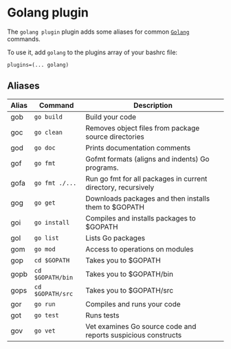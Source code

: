 # Golang plugin

The `golang plugin` plugin adds some aliases for common
[`Golang`](HTTPS://golang.org/) commands.

To use it, add `golang` to the plugins array of your bashrc file:

```
plugins=(... golang)
```

## Aliases

| Alias | Command          | Description                                                   |
| ----- | ---------------- | ------------------------------------------------------------- |
| gob   | `go build`       | Build your code                                               |
| goc   | `go clean`       | Removes object files from package source directories          |
| god   | `go doc`         | Prints documentation comments                                 |
| gof   | `go fmt`         | Gofmt formats (aligns and indents) Go programs.               |
| gofa  | `go fmt ./...`   | Run go fmt for all packages in current directory, recursively |
| gog   | `go get`         | Downloads packages and then installs them to $GOPATH          |
| goi   | `go install`     | Compiles and installs packages to $GOPATH                     |
| gol   | `go list`        | Lists Go packages                                             |
| gom   | `go mod`         | Access to operations on modules                               |
| gop   | `cd $GOPATH`     | Takes you to $GOPATH                                          |
| gopb  | `cd $GOPATH/bin` | Takes you to $GOPATH/bin                                      |
| gops  | `cd $GOPATH/src` | Takes you to $GOPATH/src                                      |
| gor   | `go run`         | Compiles and runs your code                                   |
| got   | `go test`        | Runs tests                                                    |
| gov   | `go vet`         | Vet examines Go source code and reports suspicious constructs |
